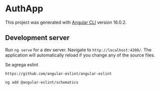 # AuthApp

This project was generated with [Angular CLI](https://github.com/angular/angular-cli) version 16.0.2.

## Development server

Run `ng serve` for a dev server. Navigate to `http://localhost:4200/`. The application will automatically reload if you change any of the source files.


Se agrega eslint

`https://github.com/angular-eslint/angular-eslint`

`ng add @angular-eslint/schematics`
